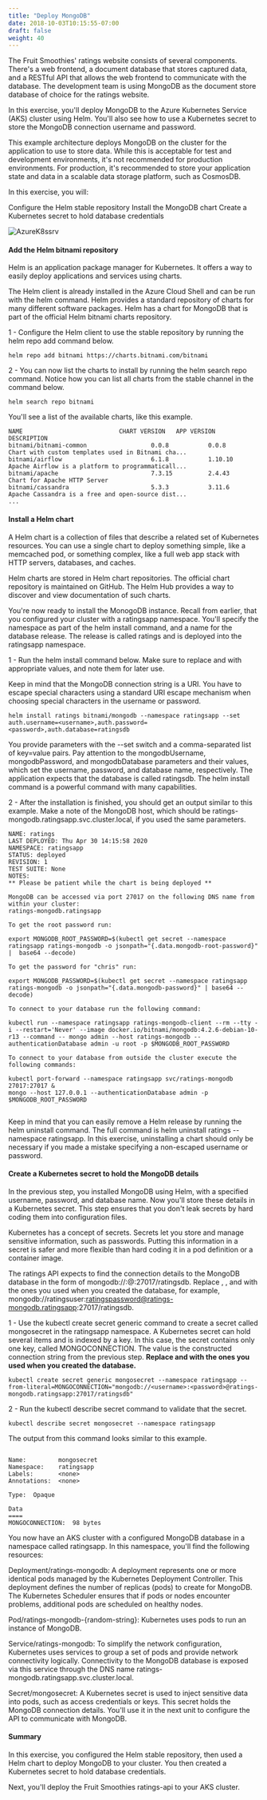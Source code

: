 ```yaml
---
title: "Deploy MongoDB"
date: 2018-10-03T10:15:55-07:00
draft: false
weight: 40
---
```


The Fruit Smoothies' ratings website consists of several components. There's a web frontend, a document database that stores captured data, and a RESTful API that allows the web frontend to communicate with the database. The development team is using MongoDB as the document store database of choice for the ratings website.

In this exercise, you'll deploy MongoDB to the Azure Kubernetes Service (AKS) cluster using Helm. You'll also see how to use a Kubernetes secret to store the MongoDB connection username and password.

This example architecture deploys MongoDB on the cluster for the application to use to store data. While this is acceptable for test and development environments, it's not recommended for production environments. For production, it's recommended to store your application state and data in a scalable data storage platform, such as CosmosDB.

In this exercise, you will:

Configure the Helm stable repository
Install the MongoDB chart
Create a Kubernetes secret to hold database credentials

![AzureK8ssrv](/images/mfe/azurek8s-service.svg?classes=border,shadow)

#### Add the Helm bitnami repository

Helm is an application package manager for Kubernetes. It offers a way to easily deploy applications and services using charts.

The Helm client is already installed in the Azure Cloud Shell and can be run with the helm command. Helm provides a standard repository of charts for many different software packages. Helm has a chart for MongoDB that is part of the official Helm bitnami charts repository.

1 - Configure the Helm client to use the stable repository by running the helm repo add command below.


```
helm repo add bitnami https://charts.bitnami.com/bitnami

```
2 - You can now list the charts to install by running the helm search repo command. Notice how you can list all charts from the stable channel in the command below.

```
helm search repo bitnami

```

You'll see a list of the available charts, like this example.

```
NAME                           CHART VERSION   APP VERSION   DESCRIPTION
bitnami/bitnami-common                  0.0.8           0.0.8                   Chart with custom templates used in Bitnami cha...
bitnami/airflow                         6.1.8           1.10.10                 Apache Airflow is a platform to programmaticall...
bitnami/apache                          7.3.15          2.4.43                  Chart for Apache HTTP Server
bitnami/cassandra                       5.3.3           3.11.6                  Apache Cassandra is a free and open-source dist...
...

```

#### Install a Helm chart

A Helm chart is a collection of files that describe a related set of Kubernetes resources. You can use a single chart to deploy something simple, like a memcached pod, or something complex, like a full web app stack with HTTP servers, databases, and caches.

Helm charts are stored in Helm chart repositories. The official chart repository is maintained on GitHub. The Helm Hub provides a way to discover and view documentation of such charts.

You're now ready to install the MonogoDB instance. Recall from earlier, that you configured your cluster with a ratingsapp namespace. You'll specify the namespace as part of the helm install command, and a name for the database release. The release is called ratings and is deployed into the ratingsapp namespace.


1 - Run the helm install command below. Make sure to replace <username> and <password> with appropriate values, and note them for later use.

Keep in mind that the MongoDB connection string is a URI. You have to escape special characters using a standard URI escape mechanism when choosing special characters in the username or password.

```
helm install ratings bitnami/mongodb --namespace ratingsapp --set auth.username=<username>,auth.password=<password>,auth.database=ratingsdb

```

You provide parameters with the --set switch and a comma-separated list of key=value pairs. Pay attention to the mongodbUsername, mongodbPassword, and mongodbDatabase parameters and their values, which set the username, password, and database name, respectively. The application expects that the database is called ratingsdb. The helm install command is a powerful command with many capabilities.

2 - After the installation is finished, you should get an output similar to this example. Make a note of the MongoDB host, which should be ratings-mongodb.ratingsapp.svc.cluster.local, if you used the same parameters.

```
NAME: ratings
LAST DEPLOYED: Thu Apr 30 14:15:58 2020
NAMESPACE: ratingsapp
STATUS: deployed
REVISION: 1
TEST SUITE: None
NOTES:
** Please be patient while the chart is being deployed **

MongoDB can be accessed via port 27017 on the following DNS name from within your cluster:
ratings-mongodb.ratingsapp

To get the root password run:

export MONGODB_ROOT_PASSWORD=$(kubectl get secret --namespace ratingsapp ratings-mongodb -o jsonpath="{.data.mongodb-root-password}" |  base64 --decode)

To get the password for "chris" run:

export MONGODB_PASSWORD=$(kubectl get secret --namespace ratingsapp ratings-mongodb -o jsonpath="{.data.mongodb-password}" | base64 --decode)

To connect to your database run the following command:

kubectl run --namespace ratingsapp ratings-mongodb-client --rm --tty -i --restart='Never' --image docker.io/bitnami/mongodb:4.2.6-debian-10-r13 --command -- mongo admin --host ratings-mongodb --authenticationDatabase admin -u root -p $MONGODB_ROOT_PASSWORD

To connect to your database from outside the cluster execute the following commands:

kubectl port-forward --namespace ratingsapp svc/ratings-mongodb 27017:27017 &
mongo --host 127.0.0.1 --authenticationDatabase admin -p $MONGODB_ROOT_PASSWORD
  
```

Keep in mind that you can easily remove a Helm release by running the helm uninstall command. The full command is helm uninstall ratings --namespace ratingsapp. In this exercise, uninstalling a chart should only be necessary if you made a mistake specifying a non-escaped username or password.

#### Create a Kubernetes secret to hold the MongoDB details

In the previous step, you installed MongoDB using Helm, with a specified username, password, and database name. Now you'll store these details in a Kubernetes secret. This step ensures that you don't leak secrets by hard coding them into configuration files.

Kubernetes has a concept of secrets. Secrets let you store and manage sensitive information, such as passwords. Putting this information in a secret is safer and more flexible than hard coding it in a pod definition or a container image.

The ratings API expects to find the connection details to the MongoDB database in the form of mongodb://<username>:<password>@<endpoint>:27017/ratingsdb. Replace <username>, <password>, and <endpoint> with the ones you used when you created the database, for example, mongodb://ratingsuser:ratingspassword@ratings-mongodb.ratingsapp:27017/ratingsdb.
  
1 - Use the kubectl create secret generic command to create a secret called mongosecret in the ratingsapp namespace. A Kubernetes secret can hold several items and is indexed by a key. In this case, the secret contains only one key, called MONGOCONNECTION. The value is the constructed connection string from the previous step. **Replace <username> and <password> with the ones you used when you created the database.**
 
```
kubectl create secret generic mongosecret --namespace ratingsapp --from-literal=MONGOCONNECTION="mongodb://<username>:<password>@ratings-mongodb.ratingsapp:27017/ratingsdb"
```

2 - Run the kubectl describe secret command to validate that the secret.

```
kubectl describe secret mongosecret --namespace ratingsapp

```

The output from this command looks similar to this example.

```

Name:         mongosecret
Namespace:    ratingsapp
Labels:       <none>
Annotations:  <none>

Type:  Opaque

Data
====
MONGOCONNECTION:  98 bytes

```

You now have an AKS cluster with a configured MongoDB database in a namespace called ratingsapp. In this namespace, you'll find the following resources:

Deployment/ratings-mongodb: A deployment represents one or more identical pods managed by the Kubernetes Deployment Controller. This deployment defines the number of replicas (pods) to create for MongoDB. The Kubernetes Scheduler ensures that if pods or nodes encounter problems, additional pods are scheduled on healthy nodes.

Pod/ratings-mongodb-{random-string}: Kubernetes uses pods to run an instance of MongoDB.

Service/ratings-mongodb: To simplify the network configuration, Kubernetes uses services to group a set of pods and provide network connectivity logically. Connectivity to the MongoDB database is exposed via this service through the DNS name ratings-mongodb.ratingsapp.svc.cluster.local.

Secret/mongosecret: A Kubernetes secret is used to inject sensitive data into pods, such as access credentials or keys. This secret holds the MongoDB connection details. You'll use it in the next unit to configure the API to communicate with MongoDB.

#### Summary

In this exercise, you configured the Helm stable repository, then used a Helm chart to deploy MongoDB to your cluster. You then created a Kubernetes secret to hold database credentials.

Next, you'll deploy the Fruit Smoothies ratings-api to your AKS cluster.
